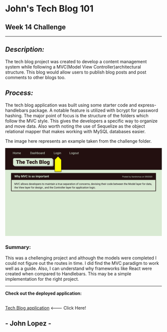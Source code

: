 # John's Tech Blog 101 

## Week 14 Challenge

---
## *Description:* 

The tech blog project was created to develop a content management system while following a MVC(Model View Controller)architectural structure. This blog would allow users to publish blog posts and post comments to other blogs too. 

## *Process:*

The tech blog application was built using some starter code and express-handlebars package. A notable feature is utilized with bcrypt for password hashing. The major point of focus is the structure of the folders which follow the MVC style. This gives the developers a specific way to organize and move data. Also worth noting the use of Sequelize as the object relational mapper that makes working with MySQL databases easier. 



The image here represents an example taken from the challenge folder.   

![Tech Blog Images](/Assets/14-mvc-homework-demo-01.gif)


### Summary: 

This was a chellenging project and although the models were completed I could not figure out the routes in time. I did find the MVC paradigm to work well as a guide. Also, I can understand why frameworks like React were created when compared to Handlebars. This may be a simple implementation for the right project.

--- 
**Check out the deployed application:**
##
[Tech Blog application](https://github.com/Think-Again-Coder/Tech-Blog-101) <--- Click Here!
## 
## - John Lopez -
